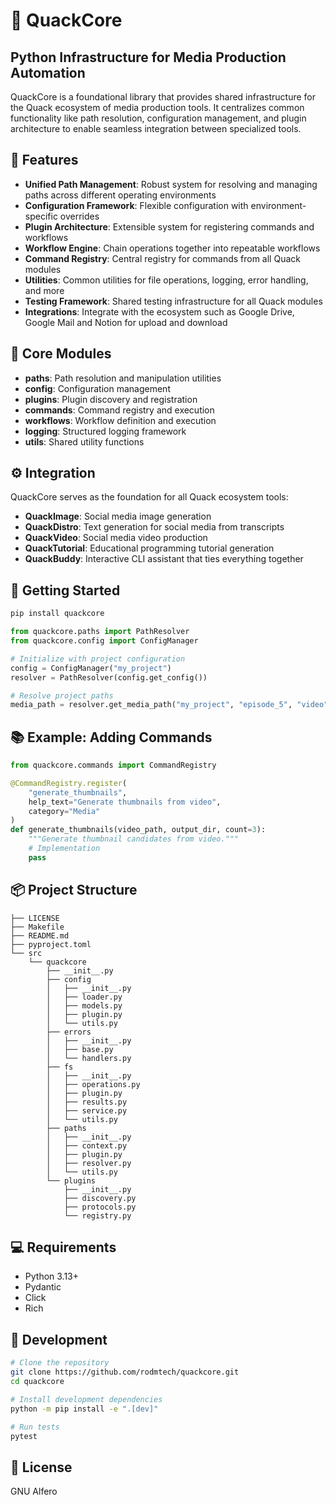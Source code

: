 # 🦆 QuackCore

## Python Infrastructure for Media Production Automation

QuackCore is a foundational library that provides shared infrastructure for the Quack ecosystem of media production tools. It centralizes common functionality like path resolution, configuration management, and plugin architecture to enable seamless integration between specialized tools.

## 🌟 Features

- **Unified Path Management**: Robust system for resolving and managing paths across different operating environments
- **Configuration Framework**: Flexible configuration with environment-specific overrides
- **Plugin Architecture**: Extensible system for registering commands and workflows
- **Workflow Engine**: Chain operations together into repeatable workflows
- **Command Registry**: Central registry for commands from all Quack modules
- **Utilities**: Common utilities for file operations, logging, error handling, and more
- **Testing Framework**: Shared testing infrastructure for all Quack modules
- **Integrations**: Integrate with the ecosystem such as Google Drive, Google Mail and Notion for upload and download

## 🧩 Core Modules

- **paths**: Path resolution and manipulation utilities
- **config**: Configuration management
- **plugins**: Plugin discovery and registration
- **commands**: Command registry and execution
- **workflows**: Workflow definition and execution
- **logging**: Structured logging framework
- **utils**: Shared utility functions

## ⚙️ Integration

QuackCore serves as the foundation for all Quack ecosystem tools:

- **QuackImage**: Social media image generation
- **QuackDistro**: Text generation for social media from transcripts
- **QuackVideo**: Social media video production
- **QuackTutorial**: Educational programming tutorial generation
- **QuackBuddy**: Interactive CLI assistant that ties everything together

## 🚀 Getting Started

```bash
pip install quackcore
```

```python
from quackcore.paths import PathResolver
from quackcore.config import ConfigManager

# Initialize with project configuration
config = ConfigManager("my_project")
resolver = PathResolver(config.get_config())

# Resolve project paths
media_path = resolver.get_media_path("my_project", "episode_5", "video")
```

## 📚 Example: Adding Commands

```python
from quackcore.commands import CommandRegistry

@CommandRegistry.register(
    "generate_thumbnails",
    help_text="Generate thumbnails from video",
    category="Media"
)
def generate_thumbnails(video_path, output_dir, count=3):
    """Generate thumbnail candidates from video."""
    # Implementation
    pass
```

## 📦 Project Structure

```
├── LICENSE
├── Makefile
├── README.md
├── pyproject.toml
└── src
    └── quackcore
        ├── __init__.py
        ├── config
        │   ├── __init__.py
        │   ├── loader.py
        │   ├── models.py
        │   ├── plugin.py
        │   └── utils.py
        ├── errors
        │   ├── __init__.py
        │   ├── base.py
        │   └── handlers.py
        ├── fs
        │   ├── __init__.py
        │   ├── operations.py
        │   ├── plugin.py
        │   ├── results.py
        │   ├── service.py
        │   └── utils.py
        ├── paths
        │   ├── __init__.py
        │   ├── context.py
        │   ├── plugin.py
        │   ├── resolver.py
        │   └── utils.py
        └── plugins
            ├── __init__.py
            ├── discovery.py
            ├── protocols.py
            └── registry.py

```

## 💻 Requirements

- Python 3.13+
- Pydantic
- Click
- Rich

## 🔧 Development

```bash
# Clone the repository
git clone https://github.com/rodmtech/quackcore.git
cd quackcore

# Install development dependencies
python -m pip install -e ".[dev]"

# Run tests
pytest
```

## 📄 License

GNU Alfero
